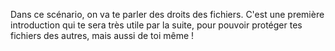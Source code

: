 Dans ce scénario, on va te parler des droits des fichiers. C'est une première introduction qui te sera très utile par la suite, pour pouvoir protéger tes fichiers des autres, mais aussi de toi même !
